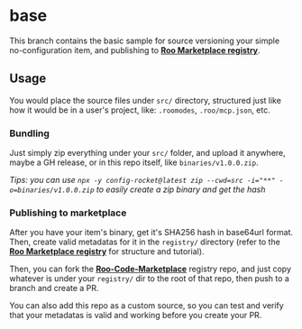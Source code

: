# base

This branch contains the basic sample for source versioning your simple no-configuration item, and publishing to [**Roo Marketplace registry**](https://github.com/RooCodeInc/Roo-Code-Marketplace).

## Usage

You would place the source files under `src/` directory, structured just like how it would be in a user's project, like: `.roomodes`, `.roo/mcp.json`, etc.

### Bundling

Just simply zip everything under your `src/` folder, and upload it anywhere, maybe a GH release, or in this repo itself, like `binaries/v1.0.0.zip`.

*Tips: you can use `npx -y config-rocket@latest zip --cwd=src -i="**" -o=binaries/v1.0.0.zip` to easily create a zip binary and get the hash*

### Publishing to marketplace

After you have your item's binary, get it's SHA256 hash in base64url format.
Then, create valid metadatas for it in the `registry/` directory (refer to the [**Roo Marketplace registry**](https://github.com/RooCodeInc/Roo-Code-Marketplace) for structure and tutorial).

Then, you can fork the [**Roo-Code-Marketplace**](https://github.com/RooCodeInc/Roo-Code-Marketplace) registry repo, and just copy whatever is under your `registry/` dir to the root of that repo, then push to a branch and create a PR.

You can also add this repo as a custom source, so you can test and verify that your metadatas is valid and working before you create your PR.
